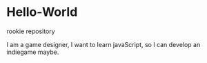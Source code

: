# Hello-World
rookie repository

I am a game designer,
I want to learn javaScript, so I can develop an indiegame maybe.
